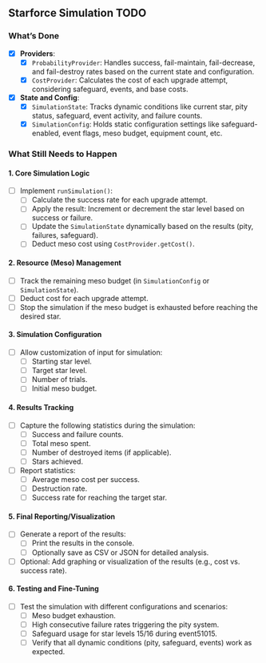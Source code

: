 ## Starforce Simulation TODO

### What’s Done
- [x] **Providers**:
  - [x] `ProbabilityProvider`: Handles success, fail-maintain, fail-decrease, and fail-destroy rates based on the current state and configuration.
  - [x] `CostProvider`: Calculates the cost of each upgrade attempt, considering safeguard, events, and base costs.
  
- [x] **State and Config**:
  - [x] `SimulationState`: Tracks dynamic conditions like current star, pity status, safeguard, event activity, and failure counts.
  - [x] `SimulationConfig`: Holds static configuration settings like safeguard-enabled, event flags, meso budget, equipment count, etc.

### What Still Needs to Happen

#### 1. Core Simulation Logic
- [ ] Implement `runSimulation()`:
  - [ ] Calculate the success rate for each upgrade attempt.
  - [ ] Apply the result: Increment or decrement the star level based on success or failure.
  - [ ] Update the `SimulationState` dynamically based on the results (pity, failures, safeguard).
  - [ ] Deduct meso cost using `CostProvider.getCost()`.

#### 2. Resource (Meso) Management
- [ ] Track the remaining meso budget (in `SimulationConfig` or `SimulationState`).
- [ ] Deduct cost for each upgrade attempt.
- [ ] Stop the simulation if the meso budget is exhausted before reaching the desired star.

#### 3. Simulation Configuration
- [ ] Allow customization of input for simulation:
  - [ ] Starting star level.
  - [ ] Target star level.
  - [ ] Number of trials.
  - [ ] Initial meso budget.

#### 4. Results Tracking
- [ ] Capture the following statistics during the simulation:
  - [ ] Success and failure counts.
  - [ ] Total meso spent.
  - [ ] Number of destroyed items (if applicable).
  - [ ] Stars achieved.
- [ ] Report statistics:
  - [ ] Average meso cost per success.
  - [ ] Destruction rate.
  - [ ] Success rate for reaching the target star.

#### 5. Final Reporting/Visualization
- [ ] Generate a report of the results:
  - [ ] Print the results in the console.
  - [ ] Optionally save as CSV or JSON for detailed analysis.
- [ ] Optional: Add graphing or visualization of the results (e.g., cost vs. success rate).

#### 6. Testing and Fine-Tuning
- [ ] Test the simulation with different configurations and scenarios:
  - [ ] Meso budget exhaustion.
  - [ ] High consecutive failure rates triggering the pity system.
  - [ ] Safeguard usage for star levels 15/16 during event51015.
  - [ ] Verify that all dynamic conditions (pity, safeguard, events) work as expected.
